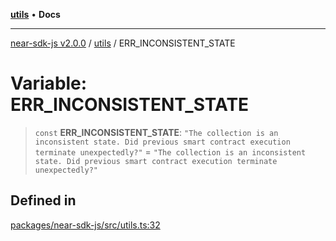 [**utils**](../README.md) • **Docs**

***

[near-sdk-js v2.0.0](../../packages.md) / [utils](../README.md) / ERR\_INCONSISTENT\_STATE

# Variable: ERR\_INCONSISTENT\_STATE

> `const` **ERR\_INCONSISTENT\_STATE**: `"The collection is an inconsistent state. Did previous smart contract execution terminate unexpectedly?"` = `"The collection is an inconsistent state. Did previous smart contract execution terminate unexpectedly?"`

## Defined in

[packages/near-sdk-js/src/utils.ts:32](https://github.com/dim-daskalov/near-sdk-js/blob/c0112192f31548f11b769a1fd8095c77a0fff154/packages/near-sdk-js/src/utils.ts#L32)
